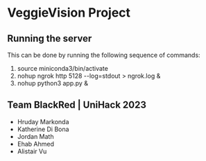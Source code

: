 # VeggieVision Project

## Running the server

This can be done by running the following sequence of commands:
1. source miniconda3/bin/activate
2. nohup ngrok http 5128 --log=stdout > ngrok.log &
3. nohup python3 app.py &


## Team BlackRed | UniHack 2023
- Hruday Markonda
- Katherine Di Bona
- Jordan Math
- Ehab Ahmed
- Alistair Vu
